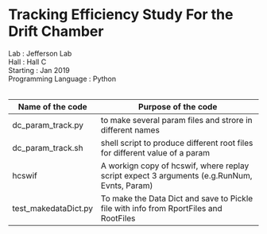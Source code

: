 # Tracking Efficiency Study For the Drift Chamber 
 Lab                  : Jefferson Lab <br /> 
 Hall                 : Hall C <br />
 Starting             : Jan 2019  <br />
 Programming Language : Python  <br />
<br />

Name of the code | Purpose of the code
---------------- | -------------------
dc_param_track.py | to make several param files and strore in different names 
dc_param_track.sh | shell script to produce different root files for different value of a param
hcswif | A workign copy of hcswif, where replay script expect 3 arguments (e.g.RunNum, Evnts, Param)
test_makedataDict.py | To make the Data Dict and save to Pickle file with info from RportFiles and RootFiles